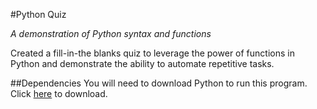 #Python Quiz

_A demonstration of Python syntax and functions_

Created a fill-in-the blanks quiz to leverage the power of functions in Python and demonstrate the ability to automate repetitive tasks.


##Dependencies
You will need to download Python to run this program. Click [here](https://www.python.org/downloads/) to download.
